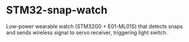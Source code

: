 # STM32-snap-watch
Low-power wearable watch (STM32G0 + E01-ML01S) that detects snaps and sends wireless signal to servo receiver, triggering light switch.
